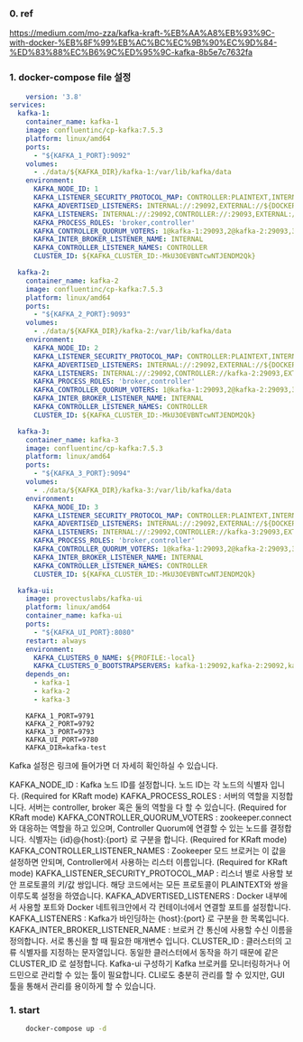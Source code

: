 
### 0. ref

https://medium.com/mo-zza/kafka-kraft-%EB%AA%A8%EB%93%9C-with-docker-%EB%8F%99%EB%AC%BC%EC%9B%90%EC%9D%84-%ED%83%88%EC%B6%9C%ED%95%9C-kafka-8b5e7c7632fa

### 1. docker-compose file 설정

```yaml
    version: '3.8'
services:
  kafka-1:
    container_name: kafka-1
    image: confluentinc/cp-kafka:7.5.3
    platform: linux/amd64
    ports:
      - "${KAFKA_1_PORT}:9092"
    volumes:
      - ./data/${KAFKA_DIR}/kafka-1:/var/lib/kafka/data
    environment:
      KAFKA_NODE_ID: 1
      KAFKA_LISTENER_SECURITY_PROTOCOL_MAP: CONTROLLER:PLAINTEXT,INTERNAL:PLAINTEXT,EXTERNAL:PLAINTEXT
      KAFKA_ADVERTISED_LISTENERS: INTERNAL://:29092,EXTERNAL://${DOCKER_HOST_IP:-127.0.0.1}:${KAFKA_1_PORT}
      KAFKA_LISTENERS: INTERNAL://:29092,CONTROLLER://:29093,EXTERNAL://0.0.0.0:${KAFKA_1_PORT}
      KAFKA_PROCESS_ROLES: 'broker,controller'
      KAFKA_CONTROLLER_QUORUM_VOTERS: 1@kafka-1:29093,2@kafka-2:29093,3@kafka-3:29093
      KAFKA_INTER_BROKER_LISTENER_NAME: INTERNAL
      KAFKA_CONTROLLER_LISTENER_NAMES: CONTROLLER
      CLUSTER_ID: ${KAFKA_CLUSTER_ID:-MkU3OEVBNTcwNTJENDM2Qk}

  kafka-2:
    container_name: kafka-2
    image: confluentinc/cp-kafka:7.5.3
    platform: linux/amd64
    ports:
      - "${KAFKA_2_PORT}:9093"
    volumes:
      - ./data/${KAFKA_DIR}/kafka-2:/var/lib/kafka/data
    environment:
      KAFKA_NODE_ID: 2
      KAFKA_LISTENER_SECURITY_PROTOCOL_MAP: CONTROLLER:PLAINTEXT,INTERNAL:PLAINTEXT,EXTERNAL:PLAINTEXT
      KAFKA_ADVERTISED_LISTENERS: INTERNAL://:29092,EXTERNAL://${DOCKER_HOST_IP:-127.0.0.1}:${KAFKA_2_PORT}
      KAFKA_LISTENERS: INTERNAL://:29092,CONTROLLER://kafka-2:29093,EXTERNAL://0.0.0.0:${KAFKA_2_PORT}
      KAFKA_PROCESS_ROLES: 'broker,controller'
      KAFKA_CONTROLLER_QUORUM_VOTERS: 1@kafka-1:29093,2@kafka-2:29093,3@kafka-3:29093
      KAFKA_INTER_BROKER_LISTENER_NAME: INTERNAL
      KAFKA_CONTROLLER_LISTENER_NAMES: CONTROLLER
      CLUSTER_ID: ${KAFKA_CLUSTER_ID:-MkU3OEVBNTcwNTJENDM2Qk}

  kafka-3:
    container_name: kafka-3
    image: confluentinc/cp-kafka:7.5.3
    platform: linux/amd64
    ports:
      - "${KAFKA_3_PORT}:9094"
    volumes:
      - ./data/${KAFKA_DIR}/kafka-3:/var/lib/kafka/data
    environment:
      KAFKA_NODE_ID: 3
      KAFKA_LISTENER_SECURITY_PROTOCOL_MAP: CONTROLLER:PLAINTEXT,INTERNAL:PLAINTEXT,EXTERNAL:PLAINTEXT
      KAFKA_ADVERTISED_LISTENERS: INTERNAL://:29092,EXTERNAL://${DOCKER_HOST_IP:-127.0.0.1}:${KAFKA_3_PORT}
      KAFKA_LISTENERS: INTERNAL://:29092,CONTROLLER://kafka-3:29093,EXTERNAL://0.0.0.0:${KAFKA_3_PORT}
      KAFKA_PROCESS_ROLES: 'broker,controller'
      KAFKA_CONTROLLER_QUORUM_VOTERS: 1@kafka-1:29093,2@kafka-2:29093,3@kafka-3:29093
      KAFKA_INTER_BROKER_LISTENER_NAME: INTERNAL
      KAFKA_CONTROLLER_LISTENER_NAMES: CONTROLLER
      CLUSTER_ID: ${KAFKA_CLUSTER_ID:-MkU3OEVBNTcwNTJENDM2Qk}

  kafka-ui:
    image: provectuslabs/kafka-ui
    platform: linux/amd64
    container_name: kafka-ui
    ports:
      - "${KAFKA_UI_PORT}:8080"
    restart: always
    environment:
      KAFKA_CLUSTERS_0_NAME: ${PROFILE:-local}
      KAFKA_CLUSTERS_0_BOOTSTRAPSERVERS: kafka-1:29092,kafka-2:29092,kafka-3:29092
    depends_on:
      - kafka-1
      - kafka-2
      - kafka-3
```

```env
    KAFKA_1_PORT=9791
    KAFKA_2_PORT=9792
    KAFKA_3_PORT=9793
    KAFKA_UI_PORT=9780
    KAFKA_DIR=kafka-test
```

Kafka 설정은 링크에 들어가면 더 자세히 확인하실 수 있습니다.

KAFKA_NODE_ID : Kafka 노드 ID를 설정합니다. 노드 ID는 각 노드의 식별자 입니다. (Required for KRaft mode)
KAFKA_PROCESS_ROLES : 서버의 역할을 지정합니다. 서버는 controller, broker 혹은 둘의 역할을 다 할 수 있습니다. (Required for KRaft mode)
KAFKA_CONTROLLER_QUORUM_VOTERS : zookeeper.connect 와 대응하는 역할을 하고 있으며, Controller Quorum에 연결할 수 있는 노드를 결정합니다. 식별자는 {id}@{host}:{port} 로 구분을 합니다. (Required for KRaft mode)
KAFKA_CONTROLLER_LISTENER_NAMES : Zookeeper 모드 브로커는 이 값을 설정하면 안되며, Controller에서 사용하는 리스터 이름입니다. (Required for KRaft mode)
KAFKA_LISTENER_SECURITY_PROTOCOL_MAP : 리스너 별로 사용할 보안 프로토콜의 키/값 쌍입니다. 해당 코드에서는 모든 프로토콜이 PLAINTEXT와 쌍을 이루도록 설정을 하였습니다.
KAFKA_ADVERTISED_LISTENERS : Docker 내부에서 사용할 포트와 Docker 네트워크안에서 각 컨테이너에서 연결할 포트를 설정합니다.
KAFKA_LISTENERS : Kafka가 바인딩하는 {host}:{port} 로 구분을 한 목록입니다.
KAFKA_INTER_BROKER_LISTENER_NAME : 브로커 간 통신에 사용할 수신 이름을 정의합니다. 서로 통신을 할 때 필요한 매개변수 입니다.
CLUSTER_ID : 클러스터의 고류 식별자를 지정하는 문자열입니다. 동일한 클러스터에서 동작을 하기 때문에 같은 CLUSTER_ID 로 설정합니다.
Kafka-ui 구성하기
Kafka 브로커를 모니터링하거나 어드민으로 관리할 수 있는 툴이 필요합니다. CLI로도 충분히 관리를 할 수 있지만, GUI 툴을 통해서 관리를 용이하게 할 수 있습니다.



### 1. start


```bash
    docker-compose up -d
```